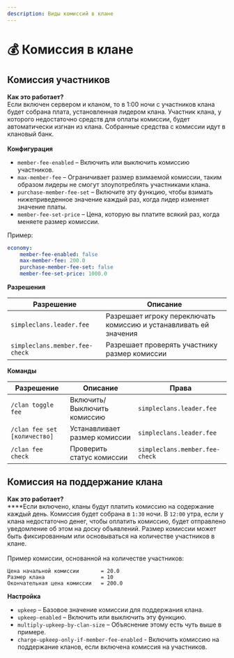 ```yaml
---
description: Виды комиссий в клане
---
```


# 💰 Комиссия в клане

## Комиссия участников

**Как это работает?**\
Если включен сервером и кланом, то в 1:00 ночи с участников клана будет собрана плата, установленная лидером клана. Участник клана, у которого недостаточно средств для оплаты комиссии, будет автоматически изгнан из клана. Собранные средства с комиссии идут в клановый банк.\
\
**Конфигурация**

* `member-fee-enabled` – Включить или выключить комиссию участников.
* `max-member-fee` – Ограничивает размер взимаемой комиссии, таким образом лидеры не смогут злоупотреблять участниками клана.
* `purchase-member-fee-set` – Включите эту функцию, чтобы взимать нижеприведенное значение каждый раз, когда лидер изменяет значение платы.
* `member-fee-set-price` – Цена, которую вы платите всякий раз, когда меняете размер комиссии.

Пример:

```yaml
economy:
    member-fee-enabled: false
    max-member-fee: 200.0
    purchase-member-fee-set: false
    member-fee-set-price: 1000.0
```

**Разрешения**

| **Разрешение**                 | Описание                                                          |
| ------------------------------ | ----------------------------------------------------------------- |
| `simpleclans.leader.fee`       | Разрешает игроку переключать комиссию и устанавливать ей значения |
| `simpleclans.member.fee-check` | Разрешает проверять участнику размер комиссии                     |

**Команды**

| **Разрешение**               | Описание                      | Права                          |
| ---------------------------- | ----------------------------- | ------------------------------ |
| `/clan toggle fee`           | Включить/Выключить комиссию   | `simpleclans.leader.fee`       |
| `/clan fee set [количество]` | Устанавливает размер комиссии | `simpleclans.leader.fee`       |
| `/clan fee check`            | Проверить статус комиссии     | `simpleclans.member.fee-check` |

## Комиссия на поддержание клана

**Как это работает?**\
****Если включено, кланы будут платить комиссию на содержание каждый день. Комиссия будет собрана в `1:30` ночи. В `12:00` утра, если у клана недостаточно денег, чтобы оплатить комиссию, будет отправлено уведомление об этом на доску объявлений. Размер комиссии может быть фиксированным или основываться на количестве участников в клане.\
\
Пример комиссии, основанной на количестве участников:

```
Цена начальной комиссии       = 20.0
Размер клана                  = 10
Окончательная цена комиссии   = 200.0
```

**Настройка**

* `upkeep` – Базовое значение комиссии для поддержания клана.
* `upkeep-enabled` – Включить или выключить эту функцию.
* `multiply-upkeep-by-clan-size` – Объяснение этому есть чуть выше в примере.
* `charge-upkeep-only-if-member-fee-enabled` - Включить комиссию на поддержание кланов, если включена комиссия на участников.
